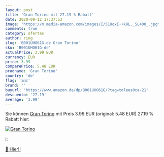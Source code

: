 ```yaml
---
layout: post
title: 'Gran Torino mit 27.19 % Rabatt'
date: 2020-09-12 17:37:53
image: 'https://m.media-amazon.com/images/I/51UqxI++k9L._SL400_.jpg'
comments: true
category: ofertas
author: ring
slug: 'B001UHO61G-de Gran Torino'
sku: 'B001UHO61G-de'
actualPrice: 3.99 EUR
currency: EUR
price: 3.99
comparePrice: 5.48 EUR
prodname: 'Gran Torino'
country: 'de'
flag: '🇩🇪'
brand: ''
buyurl: 'https://www.amazon.de/dp/B001UHO61G/?tag=tolees0ca-21'
descuento: '27.19'
average: '3.99'
---
```


Sie können [Gran Torino](https://www.amazon.de/dp/B001UHO61G/?tag=tolees0ca-21) mit Preis 3.99 EUR (original: 5.48 EUR) 27.19 % Rabatt hier:

[![Gran Torino](https://m.media-amazon.com/images/I/51UqxI++k9L._SL400_.jpg)](https://www.amazon.de/dp/B001UHO61G/?tag=tolees0ca-21)

ℹ️:


[🛒 Hier!!](https://www.amazon.de/dp/B001UHO61G/?tag=tolees0ca-21)
